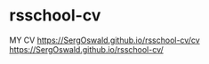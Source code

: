 # rsschool-cv
MY CV
https://SergOswald.github.io/rsschool-cv/cv
https://SergOswald.github.io/rsschool-cv/
